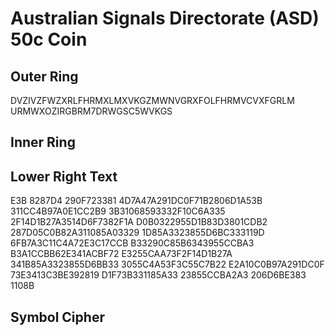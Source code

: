 # Australian Signals Directorate (ASD) 50c Coin

## Outer Ring

DVZIVZFWZXRLFHRMXLMXVKGZMWNVGRXFOLFHRMVCVXFGRLM
URMWXOZIRGBRM7DRWGSC5WVKGS

## Inner Ring

## Lower Right Text

E3B
8287D4
290F723381
4D7A47A291DC0F71B2806D1A53B
311CC4B97A0E1CC2B9
3B31068593332F10C6A335
2F14D1B27A3514D6F7382F1A
D0B0322955D1B83D3801CDB2
287D05C0B82A311085A03329
1D85A3323855D6BC333119D
6FB7A3C11C4A72E3C17CCB
B33290C85B6343955CCBA3
B3A1CCBB62E341ACBF72
E3255CAA73F2F14D1B27A
341B85A3323855D6BB33
3055C4A53F3C55C7B22
E2A10C0B97A291DC0F
73E3413C3BE392819
D1F73B331185A33
23855CCBA2A3
206D6BE383
1108B


## Symbol Cipher
